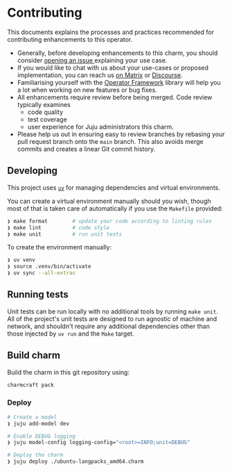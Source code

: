 # Contributing

This documents explains the processes and practices recommended for contributing enhancements to
this operator.

- Generally, before developing enhancements to this charm, you should consider [opening an issue
  ](https://github.com/canonical/ubuntu-manpages-operator/issues) explaining your use case.
- If you would like to chat with us about your use-cases or proposed implementation, you can reach
  us [on Matrix](https://ubuntu.com/community/communications/matrix) or [Discourse](https://discourse.charmhub.io/).
- Familiarising yourself with the [Operator Framework](https://ops.readthedocs.io/en/latest/) library
  will help you a lot when working on new features or bug fixes.
- All enhancements require review before being merged. Code review typically examines
  - code quality
  - test coverage
  - user experience for Juju administrators this charm.
- Please help us out in ensuring easy to review branches by rebasing your pull request branch onto
  the `main` branch. This also avoids merge commits and creates a linear Git commit history.

## Developing

This project uses [`uv`](https://github.com/astral-sh/uv) for managing dependencies and virtual
environments.

You can create a virtual environment manually should you wish, though most of that is taken
care of automatically if you use the `Makefile` provided:

```bash
❯ make format        # update your code according to linting rules
❯ make lint          # code style
❯ make unit          # run unit tests
```

To create the environment manually:

```bash
❯ uv venv
❯ source .venv/bin/activate
❯ uv sync --all-extras
```

## Running tests

Unit tests can be run locally with no additional tools by running `make unit`. All of the project's unit tests are designed to run agnostic of machine and network, and shouldn't require any additional dependencies other than those injected by `uv run` and the `Make` target.

## Build charm

Build the charm in this git repository using:

```bash
charmcraft pack
```

### Deploy

```bash
# Create a model
❯ juju add-model dev

# Enable DEBUG logging
❯ juju model-config logging-config="<root>=INFO;unit=DEBUG"

# Deploy the charm
❯ juju deploy ./ubuntu-langpacks_amd64.charm
```
